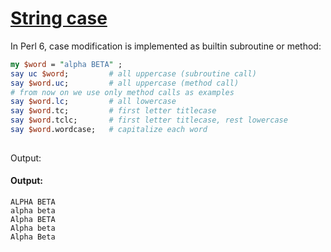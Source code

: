 [1]: http://rosettacode.org/wiki/String_case

# [String case][1]

In Perl 6, case modification is implemented as builtin subroutine or method:

```perl
my $word = "alpha BETA" ;
say uc $word;         # all uppercase (subroutine call)
say $word.uc;         # all uppercase (method call)
# from now on we use only method calls as examples
say $word.lc;         # all lowercase
say $word.tc;         # first letter titlecase
say $word.tclc;       # first letter titlecase, rest lowercase
say $word.wordcase;   # capitalize each word
 
```


Output:


#### Output:
```
ALPHA BETA
alpha beta
Alpha BETA
Alpha beta
Alpha Beta
```